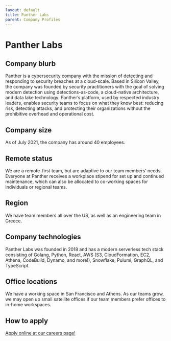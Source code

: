 ```yaml
---
layout: default
title: Panther Labs
parent: Company Profiles
---
```


# Panther Labs

## Company blurb

Panther is a cybersecurity company with the mission of detecting and responding to security breaches at a cloud-scale. Based in Silicon Valley, the company was founded by security practitioners with the goal of solving modern detection using detections-as-code, a cloud-native architecture, and data lake technology. Panther’s platform, used by respected industry leaders, enables security teams to focus on what they know best: reducing risk, detecting attacks, and protecting their organizations without the prohibitive overhead and operational cost.

## Company size

As of July 2021, the company has around 40 employees.

## Remote status

We are a remote-first team, but are adaptive to our team members’ needs. Everyone at Panther receives a workplace stipend for set up and continued maintenance, which can also be allocated to co-working spaces for individuals or regional teams.

## Region

We have team members all over the US, as well as an engineering team in Greece.

## Company technologies

Panther Labs was founded in 2018 and has a modern serverless tech stack consisting of Golang, Python, React, AWS (S3, CloudFormation, EC2, Athena, CodeBuild, Dynamo, and more!), Snowflake, Pulumi, GraphQL, and TypeScript.

## Office locations

We have a working space in San Francisco and Athens. As our teams grow, we may open up small satellite offices if our team members prefer offices to in-home workspaces.

## How to apply

[Apply online at our careers page!](https://runpanther.io/careers)
